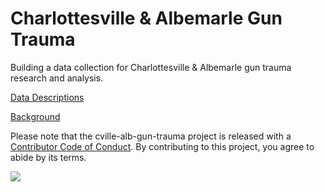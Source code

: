 # Charlottesville & Albemarle Gun Trauma

Building a data collection for Charlottesville & Albemarle gun trauma research and analysis.

[Data Descriptions](https://virginiaequitycenter.github.io/cville-alb-gun-trauma/data_descriptions)

[Background](https://virginiaequitycenter.github.io/cville-alb-gun-trauma/background)

Please note that the cville-alb-gun-trauma project is released with a [Contributor Code of Conduct](https://contributor-covenant.org/version/2/1/CODE_OF_CONDUCT.html). By contributing to this project, you agree to abide by its terms.

![](https://virginiaequitycenter.github.io/cville-equity-atlas/assets/img/equity-center-logo.png)
